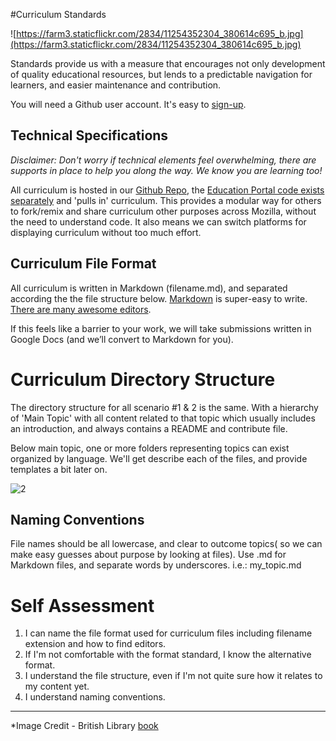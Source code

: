 #Curriculum Standards

![https://farm3.staticflickr.com/2834/11254352304_380614c695_b.jpg](https://farm3.staticflickr.com/2834/11254352304_380614c695_b.jpg)

Standards provide us with a measure that encourages not only development of quality educational resources, but lends to a predictable navigation for learners, and easier maintenance and contribution.

You will need a Github user account. It's easy to [sign-up](https://github.com/join).

## Technical Specifications

*Disclaimer: Don't worry if technical elements feel overwhelming, there are supports in place to help you along the way.  We know you are learning too!*

All curriculum is hosted in our [Github Repo](https://github.com/emmairwin/community_curriculum), the [Education Portal code exists separately](https://github.com/emmairwin/community_curriculum) and 'pulls in' curriculum. This provides a modular way for others to fork/remix and share curriculum other purposes across Mozilla, without the need to understand code. It also means we can switch platforms for displaying curriculum without too much effort.

## Curriculum File Format


All curriculum is written in Markdown (filename.md), and separated according the the file structure below. [Markdown](http://daringfireball.net/projects/markdown/basics) is super-easy to write. [There are many awesome editors](http://whatismarkdown.com/). 

If this feels like a barrier to your work, we will take submissions written in Google Docs (and we’ll convert to Markdown for you). 


# Curriculum Directory Structure


The directory structure for all scenario #1 & 2 is the same.  With a hierarchy of 'Main Topic' with all content related to that topic which usually includes an introduction, and always contains a README and contribute file.

Below main topic, one or more folders representing topics can exist organized by language.  We'll get describe each of the files, and provide templates a bit later on.

![2](http://tiptoes.ca/scenerio.png) 

## Naming Conventions

File names should be all lowercase, and clear to outcome topics( so we can make easy guesses about purpose by looking at files).  Use .md for Markdown files, and separate words by underscores.  i.e.:  my_topic.md

# Self Assessment

1. I can name the file format used for curriculum files including filename extension and how to find editors.
2. If I'm not comfortable with the format standard, I know the alternative format.
3. I understand the file structure, even if I'm not quite sure how it relates to my content yet.
4. I understand naming conventions.

*****

*Image Credit - British Library [book](https://www.flickr.com/photos/britishlibrary/11254352304/sizes/l)